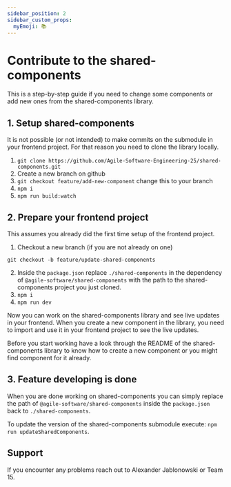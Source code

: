 ```yaml
---
sidebar_position: 2
sidebar_custom_props:
  myEmoji: 📚
---
```


# Contribute to the shared-components

This is a step-by-step guide if you need to change some components or add new ones from the shared-components library.

## 1. Setup shared-components

It is not possible (or not intended) to make commits on the submodule in your frontend project. For that reason you need to clone the library locally.

1. `git clone https://github.com/Agile-Software-Engineering-25/shared-components.git`
2. Create a new branch on github
3. `git checkout feature/add-new-component` change this to your branch
4. `npm i`
5. `npm run build:watch`

## 2. Prepare your frontend project

This assumes you already did the first time setup of the frontend project.

1. Checkout a new branch (if you are not already on one)

`git checkout -b feature/update-shared-components`

2. Inside the `package.json` replace `./shared-components` in the dependency of `@agile-software/shared-components` with the path to the shared-components project you just cloned.
3. `npm i`
4. `npm run dev`

Now you can work on the shared-components library and see live updates in your frontend. When you create a new component in the library, you need to import and use it in your frontend project to see the live updates.

Before you start working have a look through the README of the shared-components library to know how to create a new component or you might find component for it already.

## 3. Feature developing is done

When you are done working on shared-components you can simply replace the path of `@agile-software/shared-components` inside the `package.json` back to `./shared-components`.

To update the version of the shared-components submodule execute:
`npm run updateSharedComponents`.

## Support

If you encounter any problems reach out to Alexander Jablonowski or Team 15.
